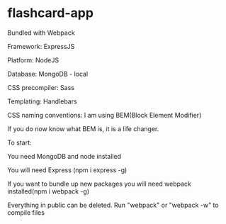 # flashcard-app

Bundled with Webpack 

Framework: ExpressJS

Platform: NodeJS

Database: MongoDB - local

CSS precompiler: Sass

Templating: Handlebars 

CSS naming conventions: I am using BEM(Block Element Modifier)

If you do now know what BEM is, it is a life changer. 

To start:

You need MongoDB and node installed

You will need Express (npm i express -g)

If you want to bundle up new packages you will need webpack installed(npm i webpack -g)

Everything in public can be deleted. Run "webpack" or "webpack -w" to compile files  

